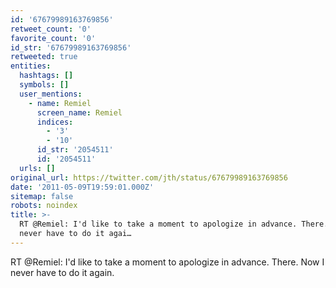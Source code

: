 ```yaml
---
id: '67679989163769856'
retweet_count: '0'
favorite_count: '0'
id_str: '67679989163769856'
retweeted: true
entities:
  hashtags: []
  symbols: []
  user_mentions:
    - name: Remiel
      screen_name: Remiel
      indices:
        - '3'
        - '10'
      id_str: '2054511'
      id: '2054511'
  urls: []
original_url: https://twitter.com/jth/status/67679989163769856
date: '2011-05-09T19:59:01.000Z'
sitemap: false
robots: noindex
title: >-
  RT @Remiel: I'd like to take a moment to apologize in advance. There. Now I
  never have to do it agai…
---
```


RT @Remiel: I'd like to take a moment to apologize in advance. There. Now I never have to do it again.